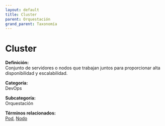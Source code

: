 ```yaml
---
layout: default
title: Cluster
parent: Orquestación
grand_parent: Taxonomía
---
```


# Cluster

**Definición:**  
Conjunto de servidores o nodos que trabajan juntos para proporcionar alta disponibilidad y escalabilidad.

**Categoría:**  
DevOps

**Subcategoría:**  
Orquestación

**Términos relacionados:**  
[Pod](https://maleniski.github.io/diccionario-angl-tec-mx/docs/taxonomia/devops/orquestación/pod.html), [Nodo](https://maleniski.github.io/diccionario-angl-tec-mx/docs/taxonomia/devops/orquestación/nodo.html)
